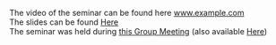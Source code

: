 The video of the seminar can be found here www.example.com \
The slides can be found [Here](www.example.com)\
The seminar was held during [this Group Meeting](/Updates/2024-03-25) (also available <a href="{{ site.baseurl }}/Updates/2024-03-25">Here</a>)

